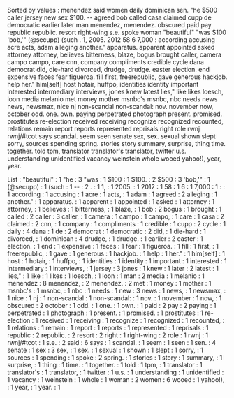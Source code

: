 Sorted by values :
menendez said women daily dominican sen. "he $500 caller jersey new sex $100. -- agreed bob called casa claimed cupp de democratic earlier later man menendez, menendez. obscured paid pay republic republic. resort right-wing s.e. spoke woman "beautiful" "was $100 'bob,'" (@secupp) (such . 1, 2005. 2012 58 6 7,000 : according accusing acre acts, adam alleging another." apparatus. apparent appointed asked attorney attorney, believes bitterness, blaze, bogus brought caller, camera campo campo, care cnn, company compliments credible cycle dana democrat did, die-hard divorced, drudge, drudge. easter election. end expensive faces fear figueroa. fill first, freerepublic, gave generous hackjob. help her." him[self] host hotair, huffpo, identities identity important interested intermediary interviews, jones knew latest lies," like likes loesch, loon media melanio met money mother msnbc's msnbc, nbc needs news news, newsmax, nice nj non-scandal non-scandal: nov. november now, october odd. one. own. paying perpetrated photograph present. promised. prostitutes re-election received receiving recognize recognized recounted, relations remain report reports represented reprisals right role rwnj rwnj/#tcot says scandal. seem seen senate sex, sex. sexual shown slept sorry, sources spending spring. stories story summary, surprise, thing time. together. told tpm, translator translator's translator, twitter u.s. understanding unidentified vacancy weinstein whole wooed yahoo!), year, year. 

List :
"beautiful" : 1
"he : 3
"was : 1
$100 : 1
$100. : 2
$500 : 3
'bob,'" : 1
(@secupp) : 1
(such : 1
-- : 2
. : 1
1, : 1
2005. : 1
2012 : 1
58 : 1
6 : 1
7,000 : 1
: : 1
according : 1
accusing : 1
acre : 1
acts, : 1
adam : 1
agreed : 2
alleging : 1
another." : 1
apparatus. : 1
apparent : 1
appointed : 1
asked : 1
attorney : 1
attorney, : 1
believes : 1
bitterness, : 1
blaze, : 1
bob : 2
bogus : 1
brought : 1
called : 2
caller : 3
caller, : 1
camera : 1
campo : 1
campo, : 1
care : 1
casa : 2
claimed : 2
cnn, : 1
company : 1
compliments : 1
credible : 1
cupp : 2
cycle : 1
daily : 4
dana : 1
de : 2
democrat : 1
democratic : 2
did, : 1
die-hard : 1
divorced, : 1
dominican : 4
drudge, : 1
drudge. : 1
earlier : 2
easter : 1
election. : 1
end : 1
expensive : 1
faces : 1
fear : 1
figueroa. : 1
fill : 1
first, : 1
freerepublic, : 1
gave : 1
generous : 1
hackjob. : 1
help : 1
her." : 1
him[self] : 1
host : 1
hotair, : 1
huffpo, : 1
identities : 1
identity : 1
important : 1
interested : 1
intermediary : 1
interviews, : 1
jersey : 3
jones : 1
knew : 1
later : 2
latest : 1
lies," : 1
like : 1
likes : 1
loesch, : 1
loon : 1
man : 2
media : 1
melanio : 1
menendez : 8
menendez, : 2
menendez. : 2
met : 1
money : 1
mother : 1
msnbc's : 1
msnbc, : 1
nbc : 1
needs : 1
new : 3
news : 1
news, : 1
newsmax, : 1
nice : 1
nj : 1
non-scandal : 1
non-scandal: : 1
nov. : 1
november : 1
now, : 1
obscured : 2
october : 1
odd. : 1
one. : 1
own. : 1
paid : 2
pay : 2
paying : 1
perpetrated : 1
photograph : 1
present. : 1
promised. : 1
prostitutes : 1
re-election : 1
received : 1
receiving : 1
recognize : 1
recognized : 1
recounted, : 1
relations : 1
remain : 1
report : 1
reports : 1
represented : 1
reprisals : 1
republic : 2
republic. : 2
resort : 2
right : 1
right-wing : 2
role : 1
rwnj : 1
rwnj/#tcot : 1
s.e. : 2
said : 6
says : 1
scandal. : 1
seem : 1
seen : 1
sen. : 4
senate : 1
sex : 3
sex, : 1
sex. : 1
sexual : 1
shown : 1
slept : 1
sorry, : 1
sources : 1
spending : 1
spoke : 2
spring. : 1
stories : 1
story : 1
summary, : 1
surprise, : 1
thing : 1
time. : 1
together. : 1
told : 1
tpm, : 1
translator : 1
translator's : 1
translator, : 1
twitter : 1
u.s. : 1
understanding : 1
unidentified : 1
vacancy : 1
weinstein : 1
whole : 1
woman : 2
women : 6
wooed : 1
yahoo!), : 1
year, : 1
year. : 1
